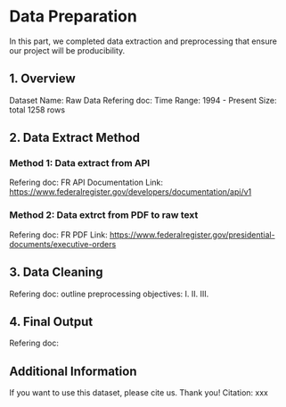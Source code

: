 # Data Preparation
In this part, we completed data extraction and preprocessing that ensure our project will be producibility.

## 1. Overview
Dataset Name: 
Raw Data Refering doc: 
Time Range: 1994 - Present
Size: total 1258 rows
## 2. Data Extract Method
### Method 1: Data extract from API
Refering doc:
FR API Documentation Link: https://www.federalregister.gov/developers/documentation/api/v1
### Method 2: Data extrct from PDF to raw text
Refering doc: 
FR PDF Link: https://www.federalregister.gov/presidential-documents/executive-orders
## 3. Data Cleaning
Refering doc:
outline preprocessing objectives:
  I.
  II.
  III.
## 4. Final Output
Refering doc:

## Additional Information
If you want to use this dataset, please cite us. Thank you!
Citation: xxx
